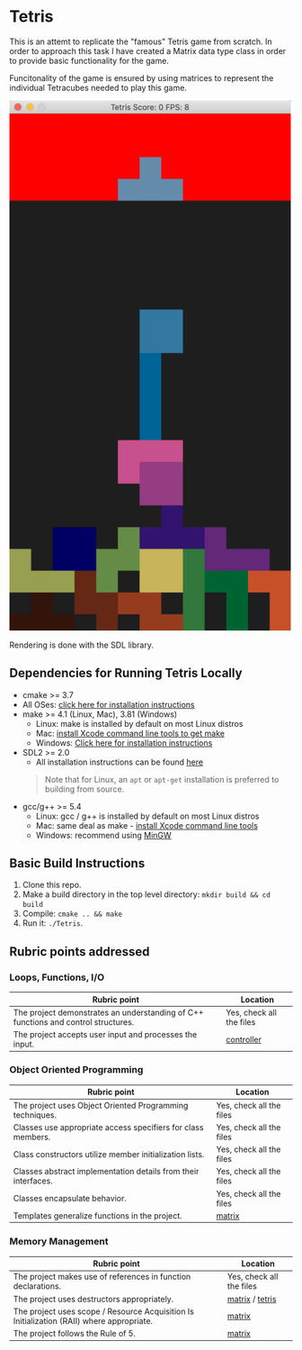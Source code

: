 # Tetris
 This is an attemt to replicate the "famous" Tetris game from scratch. 
 In order to approach this task I have created a Matrix data type class in order to provide basic functionality for the game. 
 
 Funcitonality of the game is ensured by using matrices to represent the individual Tetracubes needed to play this game. 

<img src="Tetris.png" />

 Rendering is done with the SDL library.
 ## Dependencies for Running Tetris Locally
 * cmake >= 3.7
  * All OSes: [click here for installation instructions](https://cmake.org/install/)
* make >= 4.1 (Linux, Mac), 3.81 (Windows)
  * Linux: make is installed by default on most Linux distros
  * Mac: [install Xcode command line tools to get make](https://developer.apple.com/xcode/features/)
  * Windows: [Click here for installation instructions](http://gnuwin32.sourceforge.net/packages/make.htm)
* SDL2 >= 2.0
  * All installation instructions can be found [here](https://wiki.libsdl.org/Installation)
  >Note that for Linux, an `apt` or `apt-get` installation is preferred to building from source. 
* gcc/g++ >= 5.4
  * Linux: gcc / g++ is installed by default on most Linux distros
  * Mac: same deal as make - [install Xcode command line tools](https://developer.apple.com/xcode/features/)
  * Windows: recommend using [MinGW](http://www.mingw.org/)

## Basic Build Instructions

1. Clone this repo.
2. Make a build directory in the top level directory: `mkdir build && cd build`
3. Compile: `cmake .. && make`
4. Run it: `./Tetris`.

## Rubric points addressed
### Loops, Functions, I/O
| Rubric point  | Location |
| ------------- | ------------- |
| The project demonstrates an understanding of C++ functions and control structures.  |   Yes, check all the files
|The project accepts user input and processes the input.  |   [controller](src/controller.cpp)

### Object Oriented Programming
| Rubric point  | Location |
| ------------- | ------------- |
| The project uses Object Oriented Programming techniques.  |   Yes, check all the files
Classes use appropriate access specifiers for class members. | Yes, check all the files
Class constructors utilize member initialization lists. | Yes, check all the files
Classes abstract implementation details from their interfaces. | Yes, check all the files
Classes encapsulate behavior. | Yes, check all the files | 
Templates generalize functions in the project. | [matrix](src/matrix.h)

### Memory Management
| Rubric point  | Location |
| ------------- | ------------- |
| The project makes use of references in function declarations.  |  Yes, check all the files 
The project uses destructors appropriately. | [matrix](src/matrix.h) / [tetris](src/tetris.cpp)
The project uses scope / Resource Acquisition Is Initialization (RAII) where appropriate. | [matrix](src/matrix.h)
The project follows the Rule of 5. | [matrix](src/matrix.h)

